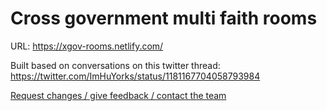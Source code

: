# Cross government multi faith rooms

URL: https://xgov-rooms.netlify.com/

Built based on conversations on this twitter thread: https://twitter.com/ImHuYorks/status/1181167704058793984

<a href="https://forms.gle/CNaFewf6XCCVT3LX6" target="_blank">
  Request changes / give feedback / contact the team
</a>

